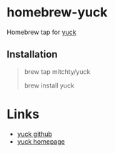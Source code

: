 # homebrew-yuck

Homebrew tap for [yuck](https://github.com/hroptatyr/yuck)

## Installation

> brew tap mitchty/yuck
> 
> brew install yuck

# Links

* [yuck github](https://github.com/hroptatyr/yuck)
* [yuck homepage](http://fresse.org/yuck)